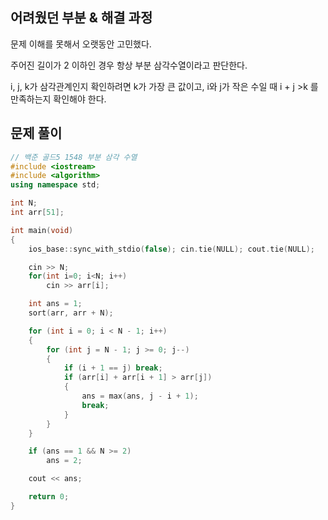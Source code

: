 ## 어려웠던 부분 & 해결 과정

문제 이해를 못해서 오랫동안 고민했다.

주어진 길이가 2 이하인 경우 항상 부분 삼각수열이라고 판단한다. 

i, j, k가 삼각관계인지 확인하려면 k가 가장 큰 값이고, i와 j가 작은 수일 때 i + j >k 를 만족하는지 확인해야 한다. 

## 문제 풀이

```cpp
// 백준 골드5 1548 부분 삼각 수열
#include <iostream>
#include <algorithm>
using namespace std;

int N;
int arr[51];

int main(void)
{
	ios_base::sync_with_stdio(false); cin.tie(NULL); cout.tie(NULL);

	cin >> N;
	for(int i=0; i<N; i++)
		cin >> arr[i];

	int ans = 1;
	sort(arr, arr + N);

	for (int i = 0; i < N - 1; i++)
	{
		for (int j = N - 1; j >= 0; j--)
		{
			if (i + 1 == j) break;
			if (arr[i] + arr[i + 1] > arr[j])
			{
				ans = max(ans, j - i + 1);
				break;
			}
		}
	}

	if (ans == 1 && N >= 2)
		ans = 2;

	cout << ans;

	return 0;
}
```